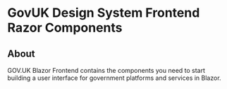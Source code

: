 # GovUK Design System Frontend Razor Components

## About
GOV.UK Blazor Frontend contains the components you need to start building a user interface for government platforms and services in Blazor.